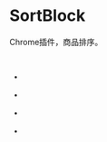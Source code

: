 # SortBlock
Chrome插件，商品排序。
<pre>
<ul class="dayvpro" id="goodsdrag" tid="1">
<li gid="1347"></li>
<li gid="1346"></li>
<li gid="1345"></li>
<li gid="1344"></li>
</ul>
</pre>
